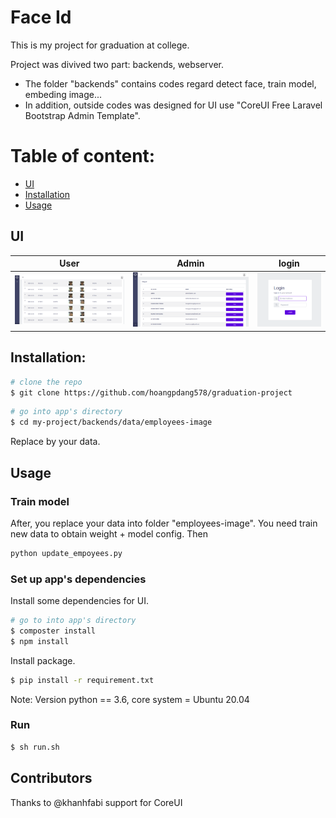 # Face Id
This is my project for graduation at college.

Project was divived two part: backends, webserver.
*   The folder "backends" contains codes regard detect face, train model, embeding image...
*   In addition, outside codes was designed for UI use "CoreUI Free Laravel Bootstrap Admin Template".

# Table of content:
* [UI](#ui)
* [Installation](#installation)
* [Usage](#usage)

## UI

| User | Admin | login |
| --- | --- | --- |
| [![CoreUI](https://github.com/hoangpd578/graduation-project/blob/main/user-ui.png)](https://github.com/hoangpd578/) | [![CoreUI](https://github.com/hoangpd578/graduation-project/blob/main/admin-ui.png)](https://github.com/hoangpd578/)| [![CoreUI](https://github.com/hoangpd578/graduation-project/blob/main/login-ui.png)](https://github.com/hoangpd578/)


## Installation:
```bash
# clone the repo
$ git clone https://github.com/hoangpdang578/graduation-project
```
```bash
# go into app's directory
$ cd my-project/backends/data/employees-image
```
Replace by your data.

## Usage

### Train model 
After, you replace your data into folder "employees-image". You need train new data to obtain weight + model config. Then 

```bash
python update_empoyees.py
```
### Set up app's dependencies

Install some dependencies for UI.

```bash
# go to into app's directory
$ composter install 
$ npm install
```

Install package.

```bash
$ pip install -r requirement.txt
```
Note: Version python == 3.6, core system = Ubuntu 20.04

### Run

```bash
$ sh run.sh
```

## Contributors
Thanks to @khanhfabi support for CoreUI

